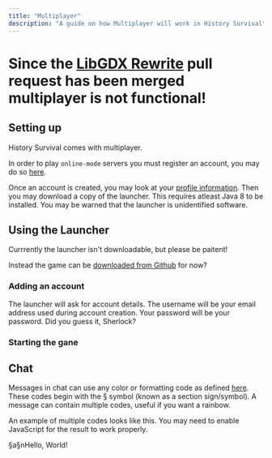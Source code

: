 ```yaml
---
title: "Multiplayer"
description: "A guide on how Multiplayer will work in History Survival"
---
```


# **Since the [LibGDX Rewrite](https://github.com/ajh123-development/HistorySurvival/pull/2) pull request has been merged multiplayer is not functional!**

## Setting up

History Survival comes with multiplayer.

In order to play ```online-mode``` servers you must register an account, you may do so [here](/api/auth/register.php).

Once an account is created, you may look at your [profile information](/profile.php). Then you may download a copy of the launcher. This requires atleast Java 8 to be installed. You may be warned that the launcher is unidentified software.

## Using the Launcher
Currrently the launcher isn't downloadable, but please be paitent!

Instead the game can be [downloaded from Github](https://github.com/ajh123-development/HistorySurvival/releases) for now?

### Adding an account
The launcher will ask for account details. The username will be your email address used during account creation. Your password will be your password. Did you guess it, Sherlock?

### Starting the gane

## Chat

Messages in chat can use any color or formatting code as defined [here](/docs/en/history-survival/text/formatting). These codes begin with the § symbol (known as a section sign/symbol). A message can contain multiple codes, useful if you want a rainbow.

An example of multiple codes looks like this. You may need to enable JavaScript for the result to work properly.

<p>
    <div id="multiCodes">
        §a§nHello, World!
    </div>
</p>

<script>
minerslib.mineParseElement("multiCodes", "Result: ")
</script>